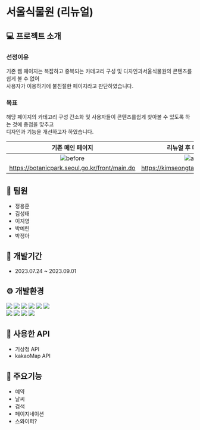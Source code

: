 # 서울식물원 (리뉴얼)

## :computer: 프로젝트 소개
### 선정이유<br>
기존 웹 페이지는 복잡하고 중복되는 카테고리 구성 및 디자인과서울식물원의 콘텐츠를 쉽게 볼 수 없어<br>
사용자가 이용하기에 불친절한 페이지라고 판단하였습니다.

### 목표<br>
해당 페이지의 카테고리 구성 간소화 및 사용자들이 콘텐츠를쉽게 찾아볼 수 있도록 하는 것에 중점을 맞추고<br>
디자인과 기능을 개선하고자 하였습니다.

|기존 메인 페이지|리뉴얼 후 메인 페이지|
|:---:|:---:|
|![before](https://github.com/yonghoon1013/seoul/assets/133857448/71beb254-7694-4a0a-9828-6aeec8e4d7f4)|![after](https://github.com/yonghoon1013/seoul/assets/133857448/2b434409-8a56-4baa-9c3c-7f5aad4dec3d)|
|https://botanicpark.seoul.go.kr/front/main.do|https://kimseongtae1.github.io/seoul/|


## :two_men_holding_hands: 팀원
+ 정용훈
+ 김성태
+ 이지영
+ 박예린
+ 박정아

## :date: 개발기간
+ 2023.07.24 ~ 2023.09.01

## :gear: 개발환경
<img src="https://img.shields.io/badge/html5-E34F26?style=for-the-badge&logo=html5&logoColor=white"> <img src="https://img.shields.io/badge/SCSS-CC6699?style=for-the-badge&logo=Sass&logoColor=white"> <img src="https://img.shields.io/badge/javascript-F7DF1E?style=for-the-badge&logo=javascript&logoColor=black"> <img src="https://img.shields.io/badge/jquery-0769AD?style=for-the-badge&logo=jquery&logoColor=white"> <img src="https://img.shields.io/badge/github-181717?style=for-the-badge&logo=github&logoColor=white"> <img src="https://img.shields.io/badge/git-F05032?style=for-the-badge&logo=git&logoColor=white"> <br> <img src="https://img.shields.io/badge/fontawesome-339AF0?style=for-the-badge&logo=fontawesome&logoColor=white"> <img src="https://img.shields.io/badge/visualstudiocode-007ACC?style=for-the-badge&logo=visualstudiocode&logoColor=white"> <img src="https://img.shields.io/badge/Figma-F24E1E?style=for-the-badge&logo=Figma&logoColor=white"> <img src="https://img.shields.io/badge/notion-000000?style=for-the-badge&logo=notion&logoColor=white">

## :book: 사용한 API
+ 기상청 API
+ kakaoMap API

## :pushpin: 주요기능
+ 예약
+ 날씨
+ 검색
+ 페이지네이션
+ 스와이퍼?
